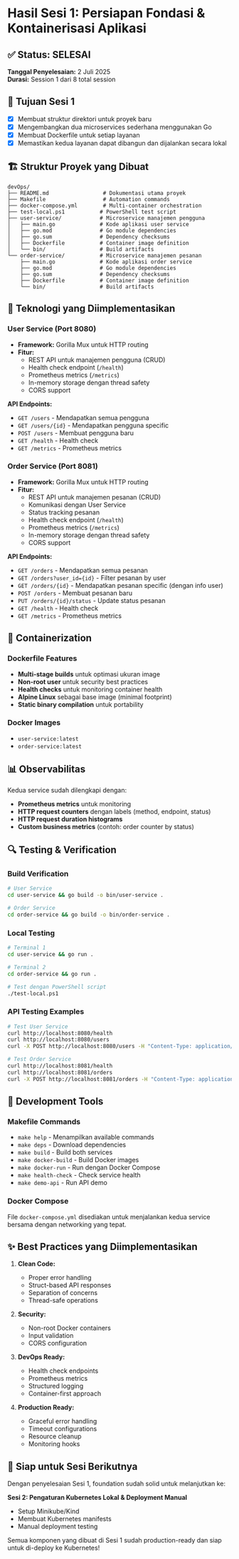 # Hasil Sesi 1: Persiapan Fondasi & Kontainerisasi Aplikasi

## ✅ Status: SELESAI

**Tanggal Penyelesaian:** 2 Juli 2025  
**Durasi:** Session 1 dari 8 total session

## 🎯 Tujuan Sesi 1
- [x] Membuat struktur direktori untuk proyek baru
- [x] Mengembangkan dua microservices sederhana menggunakan Go
- [x] Membuat Dockerfile untuk setiap layanan
- [x] Memastikan kedua layanan dapat dibangun dan dijalankan secara lokal

## 🏗️ Struktur Proyek yang Dibuat

```
devOps/
├── README.md                 # Dokumentasi utama proyek
├── Makefile                  # Automation commands
├── docker-compose.yml        # Multi-container orchestration
├── test-local.ps1           # PowerShell test script
├── user-service/            # Microservice manajemen pengguna
│   ├── main.go              # Kode aplikasi user service
│   ├── go.mod               # Go module dependencies
│   ├── go.sum               # Dependency checksums
│   ├── Dockerfile           # Container image definition
│   └── bin/                 # Build artifacts
└── order-service/           # Microservice manajemen pesanan
    ├── main.go              # Kode aplikasi order service
    ├── go.mod               # Go module dependencies
    ├── go.sum               # Dependency checksums
    ├── Dockerfile           # Container image definition
    └── bin/                 # Build artifacts
```

## 🔧 Teknologi yang Diimplementasikan

### User Service (Port 8080)
- **Framework:** Gorilla Mux untuk HTTP routing
- **Fitur:**
  - REST API untuk manajemen pengguna (CRUD)
  - Health check endpoint (`/health`)
  - Prometheus metrics (`/metrics`)
  - In-memory storage dengan thread safety
  - CORS support

**API Endpoints:**
- `GET /users` - Mendapatkan semua pengguna
- `GET /users/{id}` - Mendapatkan pengguna specific
- `POST /users` - Membuat pengguna baru
- `GET /health` - Health check
- `GET /metrics` - Prometheus metrics

### Order Service (Port 8081)
- **Framework:** Gorilla Mux untuk HTTP routing
- **Fitur:**
  - REST API untuk manajemen pesanan (CRUD)
  - Komunikasi dengan User Service
  - Status tracking pesanan
  - Health check endpoint (`/health`)
  - Prometheus metrics (`/metrics`)
  - In-memory storage dengan thread safety
  - CORS support

**API Endpoints:**
- `GET /orders` - Mendapatkan semua pesanan
- `GET /orders?user_id={id}` - Filter pesanan by user
- `GET /orders/{id}` - Mendapatkan pesanan specific (dengan info user)
- `POST /orders` - Membuat pesanan baru
- `PUT /orders/{id}/status` - Update status pesanan
- `GET /health` - Health check
- `GET /metrics` - Prometheus metrics

## 🐳 Containerization

### Dockerfile Features
- **Multi-stage builds** untuk optimasi ukuran image
- **Non-root user** untuk security best practices
- **Health checks** untuk monitoring container health
- **Alpine Linux** sebagai base image (minimal footprint)
- **Static binary compilation** untuk portability

### Docker Images
- `user-service:latest`
- `order-service:latest`

## 📊 Observabilitas

Kedua service sudah dilengkapi dengan:
- **Prometheus metrics** untuk monitoring
- **HTTP request counters** dengan labels (method, endpoint, status)
- **HTTP request duration histograms**
- **Custom business metrics** (contoh: order counter by status)

## 🔍 Testing & Verification

### Build Verification
```bash
# User Service
cd user-service && go build -o bin/user-service .

# Order Service  
cd order-service && go build -o bin/order-service .
```

### Local Testing
```bash
# Terminal 1
cd user-service && go run .

# Terminal 2  
cd order-service && go run .

# Test dengan PowerShell script
./test-local.ps1
```

### API Testing Examples
```bash
# Test User Service
curl http://localhost:8080/health
curl http://localhost:8080/users
curl -X POST http://localhost:8080/users -H "Content-Type: application/json" -d '{"name":"Test","email":"test@example.com"}'

# Test Order Service
curl http://localhost:8081/health
curl http://localhost:8081/orders
curl -X POST http://localhost:8081/orders -H "Content-Type: application/json" -d '{"user_id":1,"product":"Test Product","quantity":1,"price":99.99}'
```

## 🚀 Development Tools

### Makefile Commands
- `make help` - Menampilkan available commands
- `make deps` - Download dependencies
- `make build` - Build both services
- `make docker-build` - Build Docker images
- `make docker-run` - Run dengan Docker Compose
- `make health-check` - Check service health
- `make demo-api` - Run API demo

### Docker Compose
File `docker-compose.yml` disediakan untuk menjalankan kedua service bersama dengan networking yang tepat.

## ✨ Best Practices yang Diimplementasikan

1. **Clean Code:**
   - Proper error handling
   - Struct-based API responses
   - Separation of concerns
   - Thread-safe operations

2. **Security:**
   - Non-root Docker containers
   - Input validation
   - CORS configuration

3. **DevOps Ready:**
   - Health check endpoints
   - Prometheus metrics
   - Structured logging
   - Container-first approach

4. **Production Ready:**
   - Graceful error handling
   - Timeout configurations
   - Resource cleanup
   - Monitoring hooks

## 🎯 Siap untuk Sesi Berikutnya

Dengan penyelesaian Sesi 1, foundation sudah solid untuk melanjutkan ke:

**Sesi 2: Pengaturan Kubernetes Lokal & Deployment Manual**
- Setup Minikube/Kind
- Membuat Kubernetes manifests
- Manual deployment testing

Semua komponen yang dibuat di Sesi 1 sudah production-ready dan siap untuk di-deploy ke Kubernetes! 